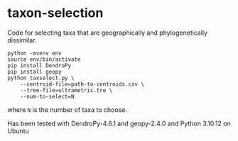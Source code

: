 # taxon-selection
Code for selecting taxa that are geographically and phylogenetically 
dissimilar.

    python -mvenv env
    source env/bin/activate
    pip install DendroPy
    pip install geopy
    python taxselect.py \
        --centroid-file=path-to-centroids.csv \
        --tree-file=ultrametric.tre \
        --num-to-select=N

where `N` is the number of taxa to choose.

Has been tested with DendroPy-4.6.1 and geopy-2.4.0 and Python 3.10.12 on Ubuntu